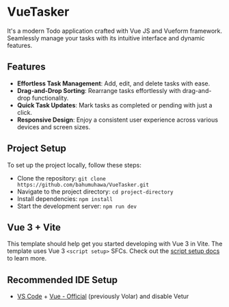 # VueTasker

It's a modern Todo application crafted with Vue JS and Vueform framework. Seamlessly manage your tasks with its intuitive interface and dynamic features.

## Features

- **Effortless Task Management**: Add, edit, and delete tasks with ease.
- **Drag-and-Drop Sorting**: Rearrange tasks effortlessly with drag-and-drop functionality.
- **Quick Task Updates**: Mark tasks as completed or pending with just a click.
- **Responsive Design**: Enjoy a consistent user experience across various devices and screen sizes.

## Project Setup

To set up the project locally, follow these steps:

- Clone the repository: `git clone https://github.com/bahumuhawa/VueTasker.git`
- Navigate to the project directory: `cd project-directory`
- Install dependencies: `npm install`
- Start the development server: `npm run dev`

## Vue 3 + Vite

This template should help get you started developing with Vue 3 in Vite. The template uses Vue 3 `<script setup>` SFCs. Check out the [script setup docs](https://v3.vuejs.org/api/sfc-script-setup.html#sfc-script-setup) to learn more.

## Recommended IDE Setup

- [VS Code](https://code.visualstudio.com/) + [Vue - Official](https://marketplace.visualstudio.com/items?itemName=Vue.volar) (previously Volar) and disable Vetur

